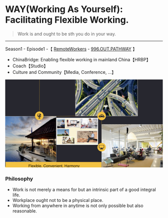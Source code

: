 # WAY(Working As Yourself): Facilitating Flexible Working.

> Work is and ought to be sth you do in your way.

---
Season1 - Episode1 -【 [RemoteWorkers](https://github.com/search?o=desc&q=remote+job&s=stars&type=Repositories) - [996.OUT.PATHWAY](https://github.com/Edening/996.OUT.Pathways) 】
* ChinaBridge: Enabling flexible working in mainland China【HRBP】
* Coach【Studio】
* Culture and Community【Media, Conference, …】

![Vision](6628D401-57A0-4762-B98D-89E9098A73E3.jpeg)

### Philosophy

* Work is not merely a means for but an intrinsic part of a good integral life.
* Workplace ought not to be a physical place.
* Working from anywhere in anytime is not only possible but also reasonable.
